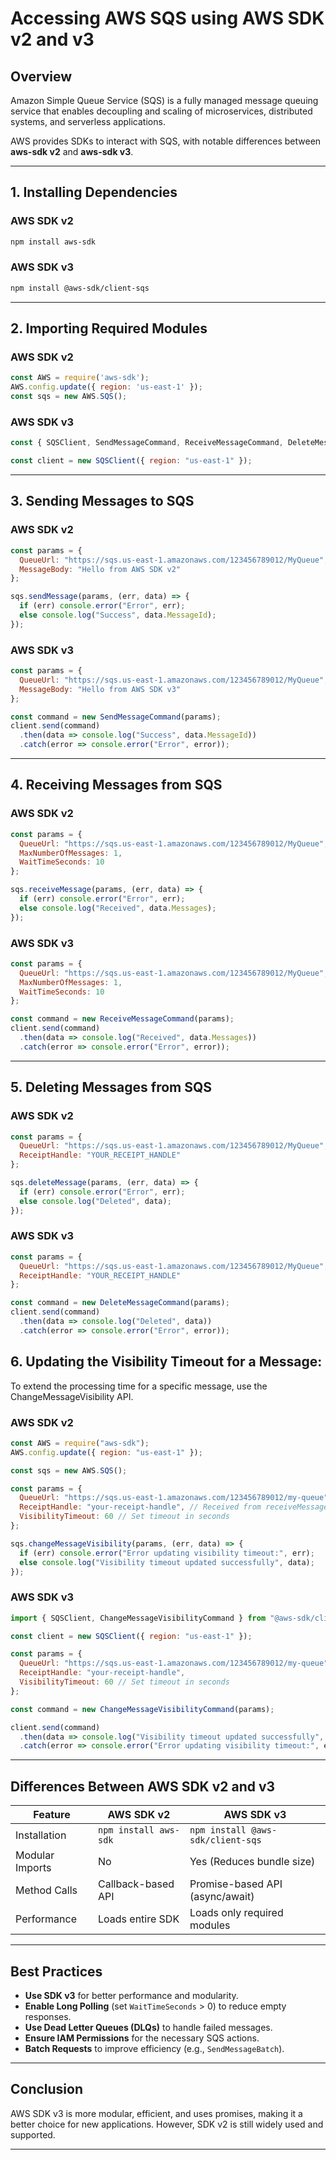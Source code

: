 # Accessing AWS SQS using AWS SDK v2 and v3

## Overview
Amazon Simple Queue Service (SQS) is a fully managed message queuing service that enables decoupling and scaling of microservices, distributed systems, and serverless applications.

AWS provides SDKs to interact with SQS, with notable differences between **aws-sdk v2** and **aws-sdk v3**.

---

## 1. Installing Dependencies

### AWS SDK v2
```sh
npm install aws-sdk
```

### AWS SDK v3
```sh
npm install @aws-sdk/client-sqs
```

---

## 2. Importing Required Modules

### AWS SDK v2
```javascript
const AWS = require('aws-sdk');
AWS.config.update({ region: 'us-east-1' });
const sqs = new AWS.SQS();
```

### AWS SDK v3
```javascript
const { SQSClient, SendMessageCommand, ReceiveMessageCommand, DeleteMessageCommand } = require("@aws-sdk/client-sqs");

const client = new SQSClient({ region: "us-east-1" });
```

---

## 3. Sending Messages to SQS

### AWS SDK v2
```javascript
const params = {
  QueueUrl: "https://sqs.us-east-1.amazonaws.com/123456789012/MyQueue",
  MessageBody: "Hello from AWS SDK v2"
};

sqs.sendMessage(params, (err, data) => {
  if (err) console.error("Error", err);
  else console.log("Success", data.MessageId);
});
```

### AWS SDK v3
```javascript
const params = {
  QueueUrl: "https://sqs.us-east-1.amazonaws.com/123456789012/MyQueue",
  MessageBody: "Hello from AWS SDK v3"
};

const command = new SendMessageCommand(params);
client.send(command)
  .then(data => console.log("Success", data.MessageId))
  .catch(error => console.error("Error", error));
```

---

## 4. Receiving Messages from SQS

### AWS SDK v2
```javascript
const params = {
  QueueUrl: "https://sqs.us-east-1.amazonaws.com/123456789012/MyQueue",
  MaxNumberOfMessages: 1,
  WaitTimeSeconds: 10
};

sqs.receiveMessage(params, (err, data) => {
  if (err) console.error("Error", err);
  else console.log("Received", data.Messages);
});
```

### AWS SDK v3
```javascript
const params = {
  QueueUrl: "https://sqs.us-east-1.amazonaws.com/123456789012/MyQueue",
  MaxNumberOfMessages: 1,
  WaitTimeSeconds: 10
};

const command = new ReceiveMessageCommand(params);
client.send(command)
  .then(data => console.log("Received", data.Messages))
  .catch(error => console.error("Error", error));
```

---

## 5. Deleting Messages from SQS

### AWS SDK v2
```javascript
const params = {
  QueueUrl: "https://sqs.us-east-1.amazonaws.com/123456789012/MyQueue",
  ReceiptHandle: "YOUR_RECEIPT_HANDLE"
};

sqs.deleteMessage(params, (err, data) => {
  if (err) console.error("Error", err);
  else console.log("Deleted", data);
});
```

### AWS SDK v3
```javascript
const params = {
  QueueUrl: "https://sqs.us-east-1.amazonaws.com/123456789012/MyQueue",
  ReceiptHandle: "YOUR_RECEIPT_HANDLE"
};

const command = new DeleteMessageCommand(params);
client.send(command)
  .then(data => console.log("Deleted", data))
  .catch(error => console.error("Error", error));
```

## 6. Updating the Visibility Timeout for a Message:


To extend the processing time for a specific message, use the ChangeMessageVisibility API.
### AWS SDK v2
```javascript
const AWS = require("aws-sdk");
AWS.config.update({ region: "us-east-1" });

const sqs = new AWS.SQS();

const params = {
  QueueUrl: "https://sqs.us-east-1.amazonaws.com/123456789012/my-queue",
  ReceiptHandle: "your-receipt-handle", // Received from receiveMessage()
  VisibilityTimeout: 60 // Set timeout in seconds
};

sqs.changeMessageVisibility(params, (err, data) => {
  if (err) console.error("Error updating visibility timeout:", err);
  else console.log("Visibility timeout updated successfully", data);
});

```

### AWS SDK v3
```javascript
import { SQSClient, ChangeMessageVisibilityCommand } from "@aws-sdk/client-sqs";

const client = new SQSClient({ region: "us-east-1" });

const params = {
  QueueUrl: "https://sqs.us-east-1.amazonaws.com/123456789012/my-queue",
  ReceiptHandle: "your-receipt-handle",
  VisibilityTimeout: 60 // Set timeout in seconds
};

const command = new ChangeMessageVisibilityCommand(params);

client.send(command)
  .then(data => console.log("Visibility timeout updated successfully", data))
  .catch(error => console.error("Error updating visibility timeout:", error));

```

---

##  Differences Between AWS SDK v2 and v3

| Feature                | AWS SDK v2                      | AWS SDK v3                      |
|------------------------|--------------------------------|--------------------------------|
| Installation          | `npm install aws-sdk`          | `npm install @aws-sdk/client-sqs` |
| Modular Imports      | No                              | Yes (Reduces bundle size)      |
| Method Calls         | Callback-based API             | Promise-based API (async/await) |
| Performance          | Loads entire SDK               | Loads only required modules    |

---

##  Best Practices
- **Use SDK v3** for better performance and modularity.
- **Enable Long Polling** (set `WaitTimeSeconds` > 0) to reduce empty responses.
- **Use Dead Letter Queues (DLQs)** to handle failed messages.
- **Ensure IAM Permissions** for the necessary SQS actions.
- **Batch Requests** to improve efficiency (e.g., `SendMessageBatch`).

---

##  Conclusion
AWS SDK v3 is more modular, efficient, and uses promises, making it a better choice for new applications. However, SDK v2 is still widely used and supported.

---

